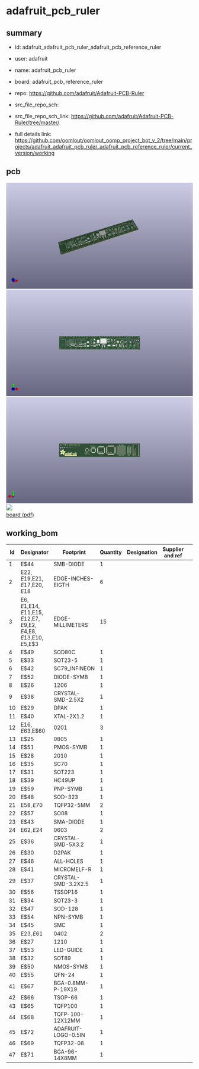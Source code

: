 # adafruit_pcb_ruler
 
## summary 
* id: adafruit_adafruit_pcb_ruler_adafruit_pcb_reference_ruler
* user: adafruit
* name: adafruit_pcb_ruler
* board: adafruit_pcb_reference_ruler
* repo: https://github.com/adafruit/Adafruit-PCB-Ruler



* src_file_repo_sch: 
* src_file_repo_sch_link: https://github.com/adafruit/Adafruit-PCB-Ruler/tree/master/
* full details link: https://github.com/oomlout/oomlout_oomp_project_bot_v_2/tree/main/projects/adafruit_adafruit_pcb_ruler_adafruit_pcb_reference_ruler/current_version/working  


## pcb  
![](working_3d_600.png) 
![](working_3d_front_600.png)  
![](working_3d_back_600.png)  
![](working_600.png)  
[board (pdf)](working.pdf)  

## working_bom
| Id | Designator | Footprint | Quantity | Designation | Supplier and ref |  | None | 
| --- | --- | --- | --- | --- | --- | --- | --- | 
| 1 | E$44 | SMB-DIODE | 1 |  |  |  | [''] | 
| 2 | E$22,E$19,E$21,E$17,E$20,E$18 | EDGE-INCHES-EIGTH | 6 |  |  |  | [''] | 
| 3 | E$6,E$1,E$14,E$11,E$15,E$12,E$7,E$9,E$2,E$4,E$8,E$13,E$10,E$5,E$3 | EDGE-MILLIMETERS | 15 |  |  |  | [''] | 
| 4 | E$49 | SOD80C | 1 |  |  |  | [''] | 
| 5 | E$33 | SOT23-5 | 1 |  |  |  | [''] | 
| 6 | E$42 | SC79_INFINEON | 1 |  |  |  | [''] | 
| 7 | E$52 | DIODE-SYMB | 1 |  |  |  | [''] | 
| 8 | E$26 | 1206 | 1 |  |  |  | [''] | 
| 9 | E$38 | CRYSTAL-SMD-2.5X2 | 1 |  |  |  | [''] | 
| 10 | E$29 | DPAK | 1 |  |  |  | [''] | 
| 11 | E$40 | XTAL-2X1.2 | 1 |  |  |  | [''] | 
| 12 | E$16,E$63,E$60 | 0201 | 3 |  |  |  | [''] | 
| 13 | E$25 | 0805 | 1 |  |  |  | [''] | 
| 14 | E$51 | PMOS-SYMB | 1 |  |  |  | [''] | 
| 15 | E$28 | 2010 | 1 |  |  |  | [''] | 
| 16 | E$35 | SC70 | 1 |  |  |  | [''] | 
| 17 | E$31 | SOT223 | 1 |  |  |  | [''] | 
| 18 | E$39 | HC49UP | 1 |  |  |  | [''] | 
| 19 | E$59 | PNP-SYMB | 1 |  |  |  | [''] | 
| 20 | E$48 | SOD-323 | 1 |  |  |  | [''] | 
| 21 | E$58,E$70 | TQFP32-5MM | 2 |  |  |  | [''] | 
| 22 | E$57 | SO08 | 1 |  |  |  | [''] | 
| 23 | E$43 | SMA-DIODE | 1 |  |  |  | [''] | 
| 24 | E$62,E$24 | 0603 | 2 |  |  |  | [''] | 
| 25 | E$36 | CRYSTAL-SMD-5X3.2 | 1 |  |  |  | [''] | 
| 26 | E$30 | D2PAK | 1 |  |  |  | [''] | 
| 27 | E$46 | ALL-HOLES | 1 |  |  |  | [''] | 
| 28 | E$41 | MICROMELF-R | 1 |  |  |  | [''] | 
| 29 | E$37 | CRYSTAL-SMD-3.2X2.5 | 1 |  |  |  | [''] | 
| 30 | E$56 | TSSOP16 | 1 |  |  |  | [''] | 
| 31 | E$34 | SOT23-3 | 1 |  |  |  | [''] | 
| 32 | E$47 | SOD-128 | 1 |  |  |  | [''] | 
| 33 | E$54 | NPN-SYMB | 1 |  |  |  | [''] | 
| 34 | E$45 | SMC | 1 |  |  |  | [''] | 
| 35 | E$23,E$61 | 0402 | 2 |  |  |  | [''] | 
| 36 | E$27 | 1210 | 1 |  |  |  | [''] | 
| 37 | E$53 | LED-GUIDE | 1 |  |  |  | [''] | 
| 38 | E$32 | SOT89 | 1 |  |  |  | [''] | 
| 39 | E$50 | NMOS-SYMB | 1 |  |  |  | [''] | 
| 40 | E$55 | QFN-24 | 1 |  |  |  | [''] | 
| 41 | E$67 | BGA-0.8MM-P-19X19 | 1 |  |  |  | [''] | 
| 42 | E$66 | TSOP-66 | 1 |  |  |  | [''] | 
| 43 | E$65 | TQFP100 | 1 |  |  |  | [''] | 
| 44 | E$68 | TQFP-100-12X12MM | 1 |  |  |  | [''] | 
| 45 | E$72 | ADAFRUIT-LOGO-0.5IN | 1 |  |  |  | [''] | 
| 46 | E$69 | TQFP32-08 | 1 |  |  |  | [''] | 
| 47 | E$71 | BGA-96-14X8MM | 1 |  |  |  | [''] | 




